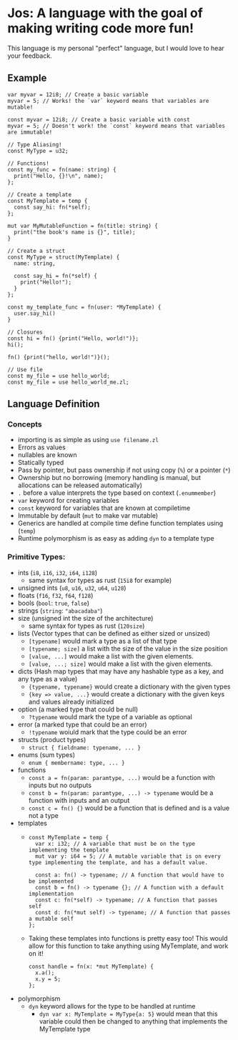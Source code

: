 # Jos: A language with the goal of making writing code more fun!
This language is my personal "perfect" language, but I would love to hear your feedback.

## Example
```
var myvar = 12i8; // Create a basic variable
myvar = 5; // Works! the `var` keyword means that variables are mutable!

const myvar = 12i8; // Create a basic variable with const
myvar = 5; // Doesn't work! the `const` keyword means that variables are immutable!

// Type Aliasing!
const MyType = u32;

// Functions!
const my_func = fn(name: string) {
  print("Hello, {}!\n", name);
};

// Create a template
const MyTemplate = temp {
  const say_hi: fn(*self);
};

mut var MyMutableFunction = fn(title: string) {
  print("the book's name is {}", title);
}

// Create a struct
const MyType = struct(MyTemplate) {
  name: string,

  const say_hi = fn(*self) {
    print("Hello!");
  }
};

const my_template_func = fn(user: *MyTemplate) {
  user.say_hi()
}

// Closures
const hi = fn() {print("Hello, world!")};
hi();

fn() {print("hello, world!")}();

// Use file
const my_file = use hello_world;
const my_file = use hello_world_me.zl;

```

## Language Definition

### Concepts
- importing is as simple as using `use filename.zl`
- Errors as values
- nullables are known
- Statically typed
- Pass by pointer, but pass ownership if not using copy (`%`) or a pointer (`*`)
- Ownership but no borrowing (memory handling is manual, but allocations can be released automatically)
- `.` before a value interprets the type based on context (`.enummember`)
- `var` keyword for creating variables
- `const` keyword for variables that are known at compiletime
- Immutable by default (`mut` to make var mutable)
- Generics are handled at compile time define function templates using (`temp`)
- Runtime polymorphism is as easy as adding `dyn` to a template type

### Primitive Types:
- ints (`i8`, `i16`, `i32`, `i64`, `i128`)
  - same syntax for types as rust (`15i8` for example)
- unsigned ints (`u8`, `u16`, `u32`, `u64`, `u128`)
- floats (`f16`, `f32`, `f64`, `f128`)
- bools (`bool`: `true`, `false`)
- strings (`string`: `"abacadaba"`)
- size (unsigned int the size of the architecture)
  - same syntax for types as rust (`120size`)
- lists (Vector types that can be defined as either sized or unsized)
  - `[typename]` would mark a type as a list of that type
  - `[typename; size]` a list with the size of the value in the size position
  - `[value, ...]` would make a list with the given elements.
  - `[value, ...; size]` would make a list with the given elements.
- dicts (Hash map types that may have any hashable type as a key, and any type as a value)
  - `{typename, typename}` would create a dictionary with the given types
  - `{key => value, ...}` would create a dictionary with the given keys and values already initialized
- option (a marked type that could be null)
  - `?typename` would mark the type of a variable as optional
- error (a marked type that could be an error)
  - `!typename` woiuld mark that the type could be an error
- structs (product types)
  - `struct { fieldname: typename, ... }`
- enums (sum types)
  - `enum { membername: type, ... }`
- functions
  - `const a = fn(param: paramtype, ...)` would be a function with inputs but no outputs
  - `const b = fn(param: paramtype, ...) -> typename` would be a function with inputs and an output
  - `const c = fn() {}` would be a function that is defined and is a value not a type
- templates
  - ```
    const MyTemplate = temp {
      var x: i32; // A variable that must be on the type implementing the template
      mut var y: i64 = 5; // A mutable variable that is on every type implementing the template, and has a default value.

      const a: fn() -> typename; // A function that would have to be implemented
      const b = fn() -> typename {}; // A function with a default implementation
      const c: fn(*self) -> typename; // A function that passes self
      const d: fn(*mut self) -> typename; // A function that passes a mutable self
    };
    ```
  - Taking these templates into functions is pretty easy too!
    This would allow for this function to take anything using MyTemplate, and work on it!
    ```
    const handle = fn(x: *mut MyTemplate) {
      x.a();
      x.y = 5;
    };
    ```
- polymorphism
  - `dyn` keyword allows for the type to be handled at runtime
    - `dyn var x: MyTemplate = MyType{a: 5}` would mean that this variable could then be changed to anything that implements the MyTemplate type
